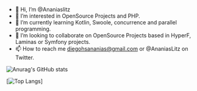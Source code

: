 - 👋 Hi, I’m @Ananiaslitz
- 👀 I’m interested in OpenSource Projects and PHP.
- 🌱 I’m currently learning Kotlin, Swoole, concurrence and parallel programming. 
- 💞️ I’m looking to collaborate on OpenSource Projects based in HyperF, Laminas or Symfony projects.
- 📫 How to reach me diegohsananias@gmail.com or @AnaniasLitz on Twitter.

![Anurag's GitHub stats](https://github-readme-stats.vercel.app/api?username=ananiaslitz&count_private=true)

[![Top Langs](https://github-readme-stats.vercel.app/api/top-langs/?username=ananiaslitz&layout=compact)]

<!---
Ananiaslitz/Ananiaslitz is a ✨ special ✨ repository because its `README.md` (this file) appears on your GitHub profile.
You can click the Preview link to take a look at your changes.
--->
